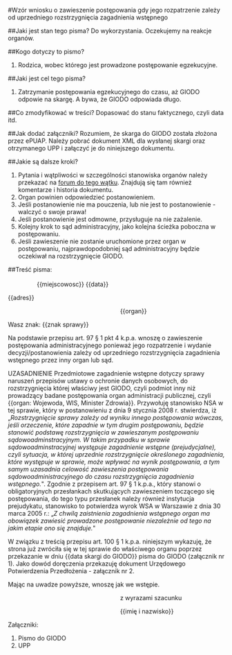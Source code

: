 #Wzór wniosku o zawieszenie postępowania gdy jego rozpatrzenie zależy od uprzedniego rozstrzygnięcia zagadnienia wstępnego

##Jaki jest stan tego pisma?
Do wykorzystania. Oczekujemy na reakcje organów.

##Kogo dotyczy to pismo?
1. Rodzica, wobec którego jest prowadzone postępowanie egzekucyjne.

##Jaki jest cel tego pisma?
1. Zatrzymanie postępowania egzekucyjnego do czasu, aż GIODO odpowie na skargę. A bywa, że GIODO odpowiada długo.

##Co zmodyfikować w treści?
Dopasować do stanu faktycznego, czyli data itd.

##Jak dodać załączniki?
Rozumiem, że skarga do GIODO została złożona przez ePUAP. Należy pobrać dokument XML dla wysłanej skargi oraz otrzymanego UPP i załączyć je do niniejszego dokumentu.

##Jakie są dalsze kroki?
1. Pytania i wątpliwości w szczególności stanowiska organów należy przekazać na [forum do tego wątku](http://szczepienia.org.pl/viewtopic.php?p=178379). Znajdują się tam również komentarze i historia dokumentu.
2. Organ powinien odpowiedzieć postanowieniem.
3. Jeśli postanowienie nie ma pouczenia, lub nie jest to postanowienie - walczyć o swoje prawa!
4. Jeśli postanowienie jest odmowne, przysługuje na nie zażalenie.
5. Kolejny krok to sąd administracyjny, jako kolejna ścieżka poboczna w postępowaniu.
6. Jeśli zawieszenie nie zostanie uruchomione przez organ w postępowaniu, najprawdopodobniej sąd administracyjny będzie oczekiwał na rozstrzygnięcie GIODO.

##Treść pisma:
&nbsp;&nbsp;&nbsp;&nbsp;&nbsp;&nbsp;&nbsp;&nbsp;&nbsp;&nbsp;&nbsp;&nbsp;&nbsp;&nbsp;&nbsp;&nbsp;&nbsp;&nbsp;&nbsp;&nbsp;&nbsp;&nbsp;&nbsp;&nbsp;&nbsp;&nbsp;&nbsp;&nbsp;&nbsp;&nbsp;&nbsp;&nbsp;&nbsp;&nbsp;&nbsp;&nbsp;&nbsp;&nbsp;&nbsp;&nbsp;&nbsp;&nbsp;&nbsp;&nbsp;&nbsp;&nbsp;&nbsp;&nbsp;&nbsp;&nbsp;&nbsp;&nbsp;&nbsp;&nbsp;&nbsp;&nbsp;&nbsp;&nbsp;&nbsp;&nbsp;&nbsp;&nbsp;&nbsp;&nbsp;&nbsp;&nbsp;&nbsp;&nbsp;&nbsp;&nbsp;&nbsp;&nbsp;&nbsp;&nbsp;&nbsp;&nbsp;&nbsp;&nbsp;&nbsp;&nbsp;&nbsp;&nbsp;&nbsp;&nbsp;&nbsp;&nbsp;&nbsp;&nbsp;&nbsp;&nbsp;&nbsp;&nbsp;&nbsp;&nbsp;&nbsp;&nbsp;&nbsp;&nbsp;&nbsp;&nbsp;&nbsp;&nbsp;&nbsp;&nbsp;&nbsp;&nbsp;&nbsp;&nbsp;&nbsp;&nbsp;&nbsp;&nbsp;&nbsp;&nbsp;&nbsp;&nbsp;&nbsp;&nbsp;&nbsp;&nbsp;&nbsp;&nbsp;&nbsp;&nbsp;&nbsp;&nbsp;&nbsp;&nbsp;&nbsp;&nbsp;&nbsp;&nbsp;&nbsp;&nbsp;&nbsp;&nbsp;&nbsp;&nbsp;&nbsp;&nbsp;&nbsp;&nbsp;&nbsp;&nbsp;&nbsp;{{miejscowosc}} {{data}}

{{adres}}

&nbsp;&nbsp;&nbsp;&nbsp;&nbsp;&nbsp;&nbsp;&nbsp;&nbsp;&nbsp;&nbsp;&nbsp;&nbsp;&nbsp;&nbsp;&nbsp;&nbsp;&nbsp;&nbsp;&nbsp;&nbsp;&nbsp;&nbsp;&nbsp;&nbsp;&nbsp;&nbsp;&nbsp;&nbsp;&nbsp;&nbsp;&nbsp;&nbsp;&nbsp;&nbsp;&nbsp;&nbsp;&nbsp;&nbsp;&nbsp;&nbsp;&nbsp;&nbsp;&nbsp;&nbsp;&nbsp;&nbsp;&nbsp;&nbsp;&nbsp;&nbsp;&nbsp;&nbsp;&nbsp;&nbsp;&nbsp;&nbsp;&nbsp;&nbsp;&nbsp;&nbsp;&nbsp;&nbsp;&nbsp;&nbsp;&nbsp;{{organ}}

Wasz znak:  {{znak sprawy}}

Na podstawie przepisu art. 97 § 1 pkt 4 k.p.a. wnoszę o zawieszenie postępowania administracyjnego ponieważ jego rozpatrzenie i wydanie decyzji/postanowienia zależy od uprzedniego rozstrzygnięcia zagadnienia wstępnego przez inny organ lub sąd.

UZASADNIENIE
Przedmiotowe zagadnienie wstępne dotyczy sprawy naruszeń przepisów ustawy o ochronie danych osobowych, do rozstrzygnięcia której właściwy jest GIODO, czyli podmiot inny niż prowadzący badane postępowania organ administracji publicznej, czyli {{organ: Wojewoda, WIS, Minister Zdrowia}}. Przywołuję stanowisko NSA w tej sprawie, który w postanowieniu z dnia 9 stycznia 2008 r. stwierdza, iż „*Rozstrzygnięcie sprawy zależy od wyniku innego postępowania wówczas, jeśli orzeczenie, które zapadnie w tym drugim postępowaniu, będzie stanowić podstawę rozstrzygnięcia w zawieszanym postępowaniu sądowoadminstracyjnym. W takim przypadku w sprawie sądowoadminstracyjnej występuje zagadnienie wstępne (prejudycjalne), czyli sytuacja, w której uprzednie rozstrzygnięcie określonego zagadnienia, które występuje w sprawie, może wpływać na wynik postępowania, a tym samym uzasadnia celowość zawieszenia postępowania sądowoadministracyjnego do czasu rozstrzygnięcia zagadnienia wstępnego.*". Zgodnie z przepisem art. 97 § 1 k.p.a., który stanowi o obligatoryjnych przesłankach skutkujących zawieszeniem toczącego się postępowania, do tego typu przesłanek należy również instytucja prejudykatu, stanowisko to potwierdza wyrok WSA w Warszawie z dnia 30 marca 2005 r.: „*Z chwilą zaistnienia zagadnienia wstępnego organ ma obowiązek zawiesić prowadzone postępowanie niezależnie od tego na jakim etapie ono się znajduje.*"

W związku z treścią przepisu art. 100 § 1 k.p.a. niniejszym wykazuję, że strona już zwróciła się w tej sprawie do właściwego organu poprzez przekazanie w dniu {{data skargi do GIODO}} pisma do GIODO (załącznik nr 1). Jako dowód doręczenia przekazuję dokument Urzędowego Potwierdzenia Przedłożenia - załącznik nr 2.

Mając na uwadze powyższe, wnoszę jak we wstępie.

&nbsp;&nbsp;&nbsp;&nbsp;&nbsp;&nbsp;&nbsp;&nbsp;&nbsp;&nbsp;&nbsp;&nbsp;&nbsp;&nbsp;&nbsp;&nbsp;&nbsp;&nbsp;&nbsp;&nbsp;&nbsp;&nbsp;&nbsp;&nbsp;&nbsp;&nbsp;&nbsp;&nbsp;&nbsp;&nbsp;&nbsp;&nbsp;&nbsp;&nbsp;&nbsp;&nbsp;&nbsp;&nbsp;&nbsp;&nbsp;&nbsp;&nbsp;&nbsp;&nbsp;&nbsp;&nbsp;&nbsp;&nbsp;&nbsp;&nbsp;&nbsp;&nbsp;&nbsp;&nbsp;&nbsp;&nbsp;&nbsp;&nbsp;&nbsp;&nbsp;&nbsp;&nbsp;&nbsp;&nbsp;&nbsp;&nbsp;z wyrazami szacunku

&nbsp;&nbsp;&nbsp;&nbsp;&nbsp;&nbsp;&nbsp;&nbsp;&nbsp;&nbsp;&nbsp;&nbsp;&nbsp;&nbsp;&nbsp;&nbsp;&nbsp;&nbsp;&nbsp;&nbsp;&nbsp;&nbsp;&nbsp;&nbsp;&nbsp;&nbsp;&nbsp;&nbsp;&nbsp;&nbsp;&nbsp;&nbsp;&nbsp;&nbsp;&nbsp;&nbsp;&nbsp;&nbsp;&nbsp;&nbsp;&nbsp;&nbsp;&nbsp;&nbsp;&nbsp;&nbsp;&nbsp;&nbsp;&nbsp;&nbsp;&nbsp;&nbsp;&nbsp;&nbsp;&nbsp;&nbsp;&nbsp;&nbsp;&nbsp;&nbsp;&nbsp;&nbsp;&nbsp;&nbsp;&nbsp;&nbsp;{{imię i nazwisko}}

Załączniki:

1. Pismo do GIODO
2. UPP
